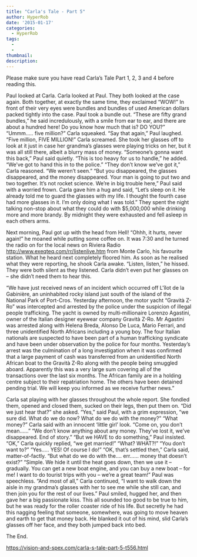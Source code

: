 ```yaml
---
title: "Carla's Tale - Part 5"
author: HyperRob
date: '2015-01-17'
categories:
  - HyperRob
tags:
  - 
  - 
thumbnail: 
description: 
---
```


Please make sure you have read Carla’s Tale Part 1, 2, 3 and 4 before reading this.

Paul looked at Carla. Carla looked at Paul. They both looked at the case again. Both together, at exactly the same time, they exclaimed “WOW!” In front of their very eyes were bundles and bundles of used American dollars packed tightly into the case. Paul took a bundle out. “These are fifty grand bundles,” he said incredulously, with a smile from ear to ear, and there are about a hundred here! Do you know how much that is? DO YOU?”
“Ummm….. five million?” Carla squeaked.
“Say that again,” Paul laughed.
“Five million, FIVE MILLION!” Carla screamed. She took her glasses off to look at it just in case her grandma’s glasses were playing tricks on her, but it was all still there, albeit a blurry mass of money.
“Someone’s gonna want this back,” Paul said quietly. “This is too heavy for us to handle,” he added. “We’ve got to hand this in to the police.”
“They don’t know we’ve got it,” Carla reasoned. “We weren’t seen.”
“But you disappeared, the glasses disappeared, and the money disappeared. Your man is going to put two and two together. It’s not rocket science. We’re in big trouble here,” Paul said with a worried frown.
Carla gave him a hug and said, “Let’s sleep on it. He already told me to guard the glasses with my life. I thought the fourth case had more glasses in it. I’m only doing what I was told.”
They spent the night talking non-stop about what they could do with $5,000,000 while drinking more and more brandy. By midnight they were exhausted and fell asleep in each others arms.

Next morning, Paul got up with the head from Hell! “Ohhh, it hurts, never again!” he moaned while putting some coffee on. It was 7:30 and he turned the radio on for the local news on Riviera Radio http://www.exeqteq.com/rr/listenlive.htm from Monte Carlo, his favourite station. What he heard next completely floored him. As soon as he realised what they were reporting, he shook Carla awake. “Listen, listen,” he hissed. They were both silent as they listened. Carla didn’t even put her glasses on – she didn’t need them to hear this.

“We have just received news of an incident which occurred off L'îlot de la Gabinière, an uninhabited rocky island just south of the island of the National Park of Port-Cros. Yesterday afternoon, the motor yacht “Gravità Z-Ro” was intercepted and arrested by the police under the suspicion of illegal people trafficking. The yacht is owned by multi-millionaire Lorenzo Agastini, owner of the Italian designer eyewear company Gravità Z-Ro. Mr Agastini was arrested along with Helena Breda, Alonso De Luca, Mario Ferrari, and three unidentified North Africans including a young boy. The four Italian nationals are suspected to have been part of a human trafficking syndicate and have been under observation by the police for four months. Yesterday’s arrest was the culmination of a long investigation when it was confirmed that a large payment of cash was transferred from an unidentified North African boat to the Gravità Z-Ro along with the people being smuggled aboard. Apparently this was a very large sum covering all of the transactions over the last six months. The African family are in a holding centre subject to their repatriation home. The others have been detained pending trial. We will keep you informed as we receive further news.”

Carla sat playing with her glasses throughout the whole report. She fondled them, opened and closed them, sucked on their legs, then put them on. “Did we just hear that?” she asked.
“Yes,” said Paul, with a grim expression, “we sure did. What do we do now? What do we do with the money?”
“What money?” Carla said with an innocent ‘little girl’ look.
“Come on, you don’t mean……”
“We don’t know anything about any money. They’ve lost it, we’ve disappeared. End of story.”
“But we HAVE to do something,” Paul insisted.
“OK,” Carla quickly replied, “we get married!”
“What? WHAT?!”
“You don’t want to?”
“Yes….. YES! Of course I do!”
“OK, that’s settled then,” Carla said, matter-of-factly.
“But what do we do with the…. err…… money that doesn’t exist?”
“Simple. We hide it until the heat goes down, then we use it – gradually. You can get a new boat engine, and you can buy a new boat – for me! I want to do tourist trips with you – we’re a great team!” Paul was speechless. “And most of all,” Carla continued, “I want to walk down the aisle in my grandma’s glasses with her to see me while she still can, and then join you for the rest of our lives.”
Paul smiled, hugged her, and then gave her a big passionate kiss. This all sounded too good to be true to him, but he was ready for the roller coaster ride of his life. But secretly he had this nagging feeling that someone, somewhere, was going to move heaven and earth to get that money back. He blanked it out of his mind, slid Carla’s glasses off her face, and they both jumped back into bed.

The End.

https://vision-and-spex.com/carla-s-tale-part-5-t556.html
